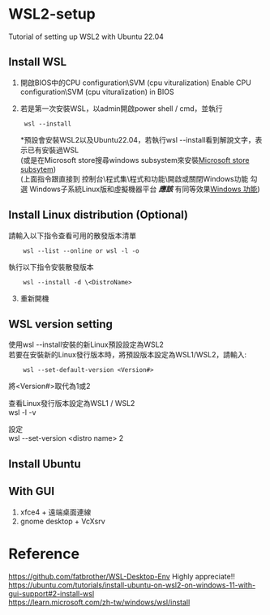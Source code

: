 # WSL2-setup
Tutorial of setting up WSL2 with Ubuntu 22.04

## Install WSL
1. 開啟BIOS中的CPU configuration\SVM (cpu vituralization)   Enable CPU configuration\SVM (cpu vituralization) in BIOS  
2. 若是第一次安裝WSL，以admin開啟power shell / cmd，並執行

        wsl --install
   *預設會安裝WSL2以及Ubuntu22.04，若執行wsl --install看到解說文字，表示已有安裝過WSL  
   (或是在Microsoft store搜尋windows subsystem來安裝[Microsoft store subsytem](https://assets.ubuntu.com/v1/976c348a-click-item.png))  
   (上面指令跟直接到 控制台\程式集\程式和功能\開啟或關閉Windows功能 勾選 Windows子系統Linux版和虛擬機器平台 _**應該**_ 有同等效果[Windows 功能](https://i.imgur.com/OgaHiPQ.png))
 
## Install Linux distribution (Optional)
請輸入以下指令查看可用的散發版本清單

        wsl --list --online or wsl -l -o
執行以下指令安裝散發版本

        wsl --install -d \<DistroName>





3. 重新開機

## WSL version setting
使用wsl --install安裝的新Linux預設設定為WSL2  
若要在安裝新的Linux發行版本時，將預設版本設定為WSL1/WSL2，請輸入:

        wsl --set-default-version <Version#>
將<Version#>取代為1或2



查看Linux發行版本設定為WSL1 / WSL2  
wsl -l -v

設定  
wsl --set-version \<distro name> 2  


## Install Ubuntu













## With GUI

1. xfce4 + 遠端桌面連線
2. gnome desktop + VcXsrv



# Reference
https://github.com/fatbrother/WSL-Desktop-Env Highly appreciate!!  
https://ubuntu.com/tutorials/install-ubuntu-on-wsl2-on-windows-11-with-gui-support#2-install-wsl  
https://learn.microsoft.com/zh-tw/windows/wsl/install






